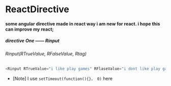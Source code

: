 # ReactDirective
####  some angular directive made in react way i am new for react. i hope this can improve my react;
#####  directive One —— Rinput
######  Rinput(RTrueValue, RFalseValue, Rtag)
```javascript 
<Rinput RTrueValue="i like play games" RFlaseValue="i dont like play games now" Rtag="Do you like games?" />
```
* [Note] I use `setTimeout(function(){}， 0)` here
